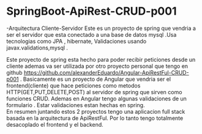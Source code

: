 # SpringBoot-ApiRest-CRUD-p001
-Arquitectura Cliente-Servidor
Este es un proyecto de spring que vendria a ser el servidor que esta conectado a una base de datos mysql .Usa tecnologias como JPA , hibernate, Validaciones usando javax.validations,mysql .

Este proyecto de spring esta hecho para poder recibir peticiones desde un cliente ademas va ser utilizada por otro proyecto personal que tengo en github https://github.com/alexanderEduardo/Angular-ApiRestFul-CRUD-p001 . Basicamente es un proyecto de Angular que vendria ser el frontend(cliente) que hace peticiones como metodos HTTP(GET,PUT,DELETE,POST) al servidor de spring que sirven como funciones CRUD. Ademas en Angular tengo algunas validaciones de un formulario . Estar validaciones estan hechas en spring.                                              
En resumen juntando estos 2 proyectos tengo una aplicacion full stack basada en la arquitectura de ApiRestFul. Por lo tanto tengo totalmente desacoplado el frontend y el backend.
